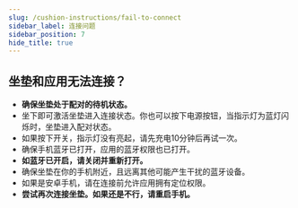 ```yaml
---
slug: /cushion-instructions/fail-to-connect
sidebar_label: 连接问题
sidebar_position: 7
hide_title: true
---
```


## 坐垫和应用无法连接？

- **确保坐垫处于配对的待机状态。**
- 坐下即可激活坐垫进入连接状态。你也可以按下电源按钮，当指示灯为蓝灯闪烁时，坐垫进入配对状态。
- 如果按下开关，指示灯没有亮起，请先充电10分钟后再试一次。
- 确保手机蓝牙已打开，应用的蓝牙权限也已打开。
- **如蓝牙已开启，请关闭并重新打开。**
- 确保坐垫在你的手机附近，且远离其他可能产生干扰的蓝牙设备。
- 如果是安卓手机，请在连接前允许应用拥有定位权限。
- **尝试再次连接坐垫。如果还是不行，请重启手机。**
